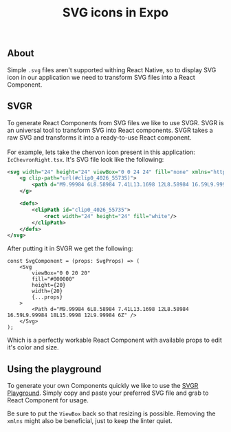 <p align="center">
  <h1 align="center">SVG icons in Expo</h1>
</p>

<br>

## About

Simple `.svg` files aren't supported withing React Native, so to display SVG icon in our application we need to transform SVG files into a React Component.


## SVGR

To generate React Components from SVG files we like to use SVGR. SVGR is an universal tool to transform SVG into React components. SVGR takes a raw SVG and transforms it into a ready-to-use React component.
<br>
<br>
For example, lets take the chervon icon present in this application: `IcChevronRight.tsx`. It's SVG file look like the following:
```svg
<svg width="24" height="24" viewBox="0 0 24 24" fill="none" xmlns="http://www.w3.org/2000/svg">
    <g clip-path="url(#clip0_4026_55735)">
        <path d="M9.99984 6L8.58984 7.41L13.1698 12L8.58984 16.59L9.99984 18L15.9998 12L9.99984 6Z" fill="#2C2C2E"/>
    </g>

    <defs>
        <clipPath id="clip0_4026_55735">
            <rect width="24" height="24" fill="white"/>
        </clipPath>
    </defs>
</svg>
```
After putting it in SVGR we get the following:
```tsx
const SvgComponent = (props: SvgProps) => (
    <Svg
        viewBox="0 0 20 20"
        fill="#000000"
        height={20}
        width={20}
        {...props}
    >
        <Path d="M9.99984 6L8.58984 7.41L13.1698 12L8.58984 16.59L9.99984 18L15.9998 12L9.99984 6Z" />
    </Svg>
);
```
Which is a perfectly workable React Component with available props to edit it's color and size.
<br>

## Using the playground

To generate your own Components quickly we like to use the [SVGR Playground](https://react-svgr.com/playground/?native=true&typescript=true). 
Simply copy and paste your preferred SVG file and grab to React Component for usage. 

Be sure to put the `ViewBox` back so that resizing is possible. Removing the `xmlns` might also be beneficial, just to keep the linter quiet.  